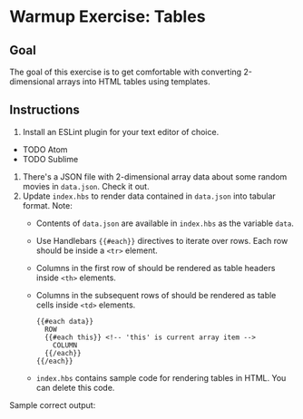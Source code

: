 # Warmup Exercise: Tables

## Goal

The goal of this exercise is to get comfortable with converting 2-dimensional
arrays into HTML tables using templates.

## Instructions

1. Install an ESLint plugin for your text editor of choice.
  - TODO Atom
  - TODO Sublime
1. There's a JSON file with 2-dimensional array data about some random movies
   in `data.json`. Check it out.
1. Update `index.hbs` to render data contained in `data.json` into tabular
   format. Note:<br>
   - Contents of `data.json` are available in `index.hbs` as the variable
     `data`.
   - Use Handlebars `{{#each}}` directives to iterate over rows.
     Each row should be inside a `<tr>` element.
   - Columns in the first row of should be rendered as table headers inside
     `<th>` elements.
   - Columns in the subsequent rows of should be rendered as table cells
     inside `<td>` elements.

     ```
     {{#each data}}
       ROW
       {{#each this}} <!-- 'this' is current array item -->
         COLUMN
       {{/each}}
     {{/each}}
     ```

   - `index.hbs` contains sample code for rendering tables in HTML. You can
     delete this code.

Sample correct output:
